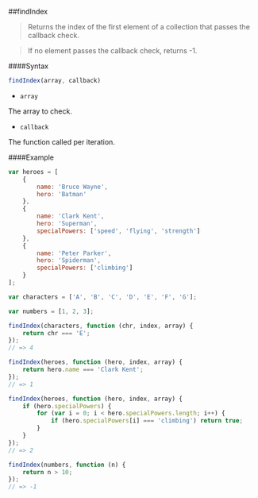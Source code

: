 ##findIndex
>Returns the index of the first element of a collection that passes the callback check.

>If no element passes the callback check, returns -1.

####Syntax
```js
findIndex(array, callback)
```

- <code>array</code>

The array to check.

- <code>callback</code>

The function called per iteration.

####Example
```js
var heroes = [
    {
        name: 'Bruce Wayne',
        hero: 'Batman'
    },
    {
        name: 'Clark Kent',
        hero: 'Superman',
        specialPowers: ['speed', 'flying', 'strength']
    },
    {
        name: 'Peter Parker',
        hero: 'Spiderman',
        specialPowers: ['climbing']
    }
];

var characters = ['A', 'B', 'C', 'D', 'E', 'F', 'G'];

var numbers = [1, 2, 3];

findIndex(characters, function (chr, index, array) {
    return chr === 'E';
});
// => 4

findIndex(heroes, function (hero, index, array) {
    return hero.name === 'Clark Kent';
});
// => 1

findIndex(heroes, function (hero, index, array) {
    if (hero.specialPowers) {
        for (var i = 0; i < hero.specialPowers.length; i++) {
            if (hero.specialPowers[i] === 'climbing') return true;
        }
    }
});
// => 2

findIndex(numbers, function (n) {
    return n > 10;
});
// => -1
```